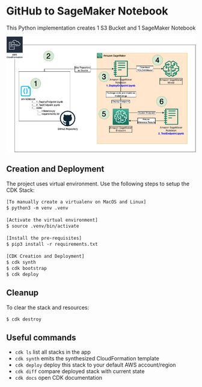 # GitHub to SageMaker Notebook 
This Python implementation creates 1 S3 Bucket and 1 SageMaker Notebook

![AWSArchitecture](../assets/AWSArchitecture.png)

## Creation and Deployment
The project uses virtual environment. Use the following steps to setup the CDK Stack:
```
[To manually create a virtualenv on MacOS and Linux]
$ python3 -m venv .venv

[Activate the virtual environment]
$ source .venv/bin/activate

[Install the pre-requisites]
$ pip3 install -r requirements.txt

[CDK Creation and Deployment]
$ cdk synth
$ cdk bootstrap
$ cdk deploy
```

## Cleanup
To clear the stack and resources:
```
$ cdk destroy
```

## Useful commands
 * `cdk ls`          list all stacks in the app
 * `cdk synth`       emits the synthesized CloudFormation template
 * `cdk deploy`      deploy this stack to your default AWS account/region
 * `cdk diff`        compare deployed stack with current state
 * `cdk docs`        open CDK documentation